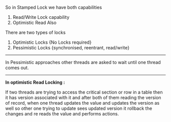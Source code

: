 So in Stamped Lock we have both capabilities 

1. Read/Write Lock capability
2. Optimistic Read Also

There are two types of locks 
1. Optimistic Locks {No Locks required}
2. Pessimistic Locks {synchronised, reentrant, read/write}


****
In Pessimistic approaches other threads are asked to wait until one thread comes out.

****
**In optimistic Read Locking :**

If two threads are trying to access the critical section or row in a table then it has version associated with it and 
after both of them reading the version of record, when one thread updates the value and updates the version as well 
so other one trying to update sees updated version it rollback the changes and re reads the value and performs actions.

